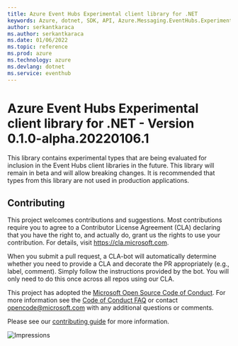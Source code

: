 ```yaml
---
title: Azure Event Hubs Experimental client library for .NET
keywords: Azure, dotnet, SDK, API, Azure.Messaging.EventHubs.Experimental, eventhub
author: serkantkaraca
ms.author: serkantkaraca
ms.date: 01/06/2022
ms.topic: reference
ms.prod: azure
ms.technology: azure
ms.devlang: dotnet
ms.service: eventhub
---
```

# Azure Event Hubs Experimental client library for .NET - Version 0.1.0-alpha.20220106.1 


This library contains experimental types that are being evaluated for inclusion in the Event Hubs client libraries in the future.  This library will remain in beta and will allow breaking changes.  It is recommended that types from this library are not used in production applications.
  
## Contributing  

This project welcomes contributions and suggestions.  Most contributions require you to agree to a Contributor License Agreement (CLA) declaring that you have the right to, and actually do, grant us the rights to use your contribution. For details, visit https://cla.microsoft.com.

When you submit a pull request, a CLA-bot will automatically determine whether you need to provide a CLA and decorate the PR appropriately (e.g., label, comment). Simply follow the instructions provided by the bot. You will only need to do this once across all repos using our CLA.

This project has adopted the [Microsoft Open Source Code of Conduct](https://opensource.microsoft.com/codeofconduct/). For more information see the [Code of Conduct FAQ](https://opensource.microsoft.com/codeofconduct/faq/) or contact [opencode@microsoft.com](mailto:opencode@microsoft.com) with any additional questions or comments.

Please see our [contributing guide](https://github.com/Azure/azure-sdk-for-net/blob/main/sdk/eventhub/Azure.Messaging.EventHubs/CONTRIBUTING.md) for more information.
  
![Impressions](https://azure-sdk-impressions.azurewebsites.net/api/impressions/azure-sdk-for-net%2Fsdk%2Feventhub%2FAzure.Messaging.EventHubs.Shared%2FREADME.png)

